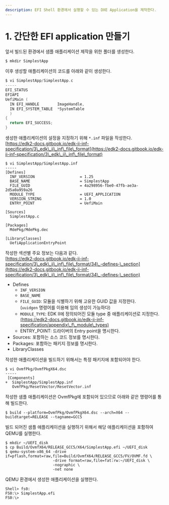 ```yaml
---
description: EFI Shell 환경에서 실행할 수 있는 DXE Application을 제작한다.
---
```


# 1. 간단한 EFI application 만들기

앞서 빌드된 환경에서 샘플 애플리케이션 제작을 위한 폴더를 생성한다.

```bash
$ mkdir SimplestApp
```

이후 생성할 애플리케이션의 코드를 아래와 같이 생성한다.

```c
$ vi SimplestApp/SimplestApp.c
-----
EFI_STATUS
EFIAPI
UefiMain (
  IN EFI_HANDLE        ImageHandle,
  IN EFI_SYSTEM_TABLE  *SystemTable
  )
{
  return EFI_SUCCESS;
}
```

생성한 애플리케이션의 설정을 지정하기 위해 `*.inf` 파일을 작성한다.\
[https://edk2-docs.gitbook.io/edk-ii-inf-specification/3\_edk\_ii\_inf\_file\_format](https://edk2-docs.gitbook.io/edk-ii-inf-specification/3\_edk\_ii\_inf\_file\_format)

```
$ vi SimplestApp/SimplestApp.inf
-----
[Defines]
  INF_VERSION                    = 1.25
  BASE_NAME                      = SimplestApp
  FILE_GUID                      = 4a298956-fbe0-47fb-ae3a-2d5a0a959a26
  MODULE_TYPE                    = UEFI_APPLICATION
  VERSION_STRING                 = 1.0
  ENTRY_POINT                    = UefiMain

[Sources]
  SimplestApp.c

[Packages]
  MdePkg/MdePkg.dec

[LibraryClasses]
  UefiApplicationEntryPoint
```

작성한 섹션별 주요 정보는 다음과 같다.\
[https://edk2-docs.gitbook.io/edk-ii-inf-specification/3\_edk\_ii\_inf\_file\_format/34\_-defines-\_section](https://edk2-docs.gitbook.io/edk-ii-inf-specification/3\_edk\_ii\_inf\_file\_format/34\_-defines-\_section)

* Defines
  * `INF_VERSION`
  * `BASE_NAME`
  * `FILE_GUID`: 모듈을 식별하기 위해 고유한 GUID 값을 지정한다.\
    (`uuidgen` 명령어를 이용해 임의 생성이 가능하다)
  * `MODULE_TYPE`: EDK II에 정의되어진 모듈 type 중 애플리케이션로 지정한다.\
    [(https://edk2-docs.gitbook.io/edk-ii-inf-specification/appendix\_f\_module\_types)](https://edk2-docs.gitbook.io/edk-ii-inf-specification/appendix\_f\_module\_types)
  * ENTRY\_POINT: 드라이버의 Entry point을 명시한다.
* Sources: 포함하는 소스 코드 정보를 명시한다.
* Packages: 포함하는 패키지 정보를 명시한다.
* LibraryClasses

작성한 애플리케이션을 빌드하기 위해서는 특정 패키지에 포함되어야 한다.

```
$ vi OvmfPkg/OvmfPkgX64.dsc
-----
 [Components]
+  SimplestApp/SimplestApp.inf
   OvmfPkg/ResetVector/ResetVector.inf
```

작성한 샘플 애플리케이션은 OvmfPkg에 포함되어 있으므로 아래와 같은 명령어를 통해 빌드한다.

```
$ build --platform=OvmfPkg/OvmfPkgX64.dsc --arch=X64 --buildtarget=RELEASE --tagname=GCC5
```

빌드 되어진 샘플 애플리케이션을 실행하기 위해서 해당 애플리케이션을 포함하여 QEMU를 실행한다.

```
$ mkdir ~/UEFI_disk
$ cp Build/OvmfX64/RELEASE_GCC5/X64/SimplestApp.efi ~/UEFI_disk
$ qemu-system-x86_64 -drive if=pflash,format=raw,file=Build/OvmfX64/RELEASE_GCC5/FV/OVMF.fd \
                     -drive format=raw,file=fat:rw:~/UEFI_disk \
                     -nographic \
                     -net none
```

QEMU 환경에서 생성한 애플리케이션을 실행한다.

```
Shell> fs0:
FS0:\> SimplestApp.efi
FS0:\>
```
